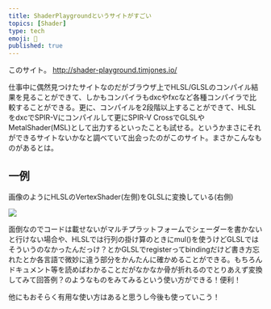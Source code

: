 ```yaml
---
title: ShaderPlaygroundというサイトがすごい
topics: [Shader]
type: tech
emoji: 💛
published: true
---
```

このサイト。
http://shader-playground.timjones.io/

仕事中に偶然見つけたサイトなのだがブラウザ上でHLSL/GLSLのコンパイル結果を見ることができて、しかもコンパイラもdxcやfxcなど各種コンパイラで比較することができる。更に、コンパイルを2段階以上することができて、HLSLをdxcでSPIR-Vにコンパイルして更にSPIR-V CrossでGLSLやMetalShader(MSL)として出力するといったことも試せる。というかまさにそれができるサイトないかなと調べていて出会ったのがこのサイト。まさかこんなものがあるとは。


## 一例

画像のようにHLSLのVertexShader(左側)をGLSLに変換している(右側)

![](https://paper-attachments.dropbox.com/s_2133982CCABEB6536F2400CF5406881FEECC0A4D712075EDC6DFA10AB0387F33_1591466646258_2020-06-07_03-03-38.png)


面倒なのでコードは載せないがマルチプラットフォームでシェーダーを書かないと行けない場合や、HLSLでは行列の掛け算のときにmul()を使うけどGLSLではそういうのなかったんだっけ？とかGLSLでregisterってbindingだけど書き方忘れたとか各言語で微妙に違う部分をかんたんに確かめることができる。もちろんドキュメント等を読めばわかることだがなかなか骨が折れるのでとりあえず変換してみて回答例？のようなものをみてみるという使い方ができる！便利！

他にもおそらく有用な使い方はあると思うし今後も使っていこう！
